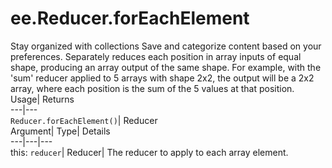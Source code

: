  
#  ee.Reducer.forEachElement 
Stay organized with collections  Save and categorize content based on your preferences. 
Separately reduces each position in array inputs of equal shape, producing an array output of the same shape. 
For example, with the 'sum' reducer applied to 5 arrays with shape 2x2, the output will be a 2x2 array, where each position is the sum of the 5 values at that position.
Usage| Returns  
---|---  
`Reducer.forEachElement()`| Reducer  
Argument| Type| Details  
---|---|---  
this: `reducer`| Reducer| The reducer to apply to each array element.  
